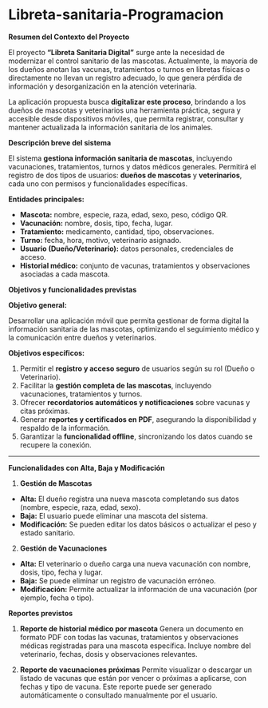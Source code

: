 # Libreta-sanitaria-Programacion

 **Resumen del Contexto del Proyecto**

El proyecto **“Libreta Sanitaria Digital”** surge ante la necesidad de modernizar el control sanitario de las mascotas.
Actualmente, la mayoría de los dueños anotan las vacunas, tratamientos o turnos en libretas físicas o directamente no llevan un registro adecuado, lo que genera pérdida de información y desorganización en la atención veterinaria.

La aplicación propuesta busca **digitalizar este proceso**, brindando a los dueños de mascotas y veterinarios una herramienta práctica, segura y accesible desde dispositivos móviles, que permita registrar, consultar y mantener actualizada la información sanitaria de los animales.

 **Descripción breve del sistema**

El sistema **gestiona información sanitaria de mascotas**, incluyendo vacunaciones, tratamientos, turnos y datos médicos generales.
Permitirá el registro de dos tipos de usuarios: **dueños de mascotas** y **veterinarios**, cada uno con permisos y funcionalidades específicas.

 **Entidades principales:**

* **Mascota:** nombre, especie, raza, edad, sexo, peso, código QR.
* **Vacunación:** nombre, dosis, tipo, fecha, lugar.
* **Tratamiento:** medicamento, cantidad, tipo, observaciones.
* **Turno:** fecha, hora, motivo, veterinario asignado.
* **Usuario (Dueño/Veterinario):** datos personales, credenciales de acceso.
* **Historial médico:** conjunto de vacunas, tratamientos y observaciones asociadas a cada mascota.


 **Objetivos y funcionalidades previstas**

**Objetivo general:**

Desarrollar una aplicación móvil que permita gestionar de forma digital la información sanitaria de las mascotas, optimizando el seguimiento médico y la comunicación entre dueños y veterinarios.

**Objetivos específicos:**

1. Permitir el **registro y acceso seguro** de usuarios según su rol (Dueño o Veterinario).
2. Facilitar la **gestión completa de las mascotas**, incluyendo vacunaciones, tratamientos y turnos.
3. Ofrecer **recordatorios automáticos y notificaciones** sobre vacunas y citas próximas.
4. Generar **reportes y certificados en PDF**, asegurando la disponibilidad y respaldo de la información.
5. Garantizar la **funcionalidad offline**, sincronizando los datos cuando se recupere la conexión.

---

 **Funcionalidades con Alta, Baja y Modificación**

 1. **Gestión de Mascotas**
* **Alta:** El dueño registra una nueva mascota completando sus datos (nombre, especie, raza, edad, sexo).
* **Baja:** El usuario puede eliminar una mascota del sistema.
* **Modificación:** Se pueden editar los datos básicos o actualizar el peso y estado sanitario.

 2. **Gestión de Vacunaciones**
* **Alta:** El veterinario o dueño carga una nueva vacunación con nombre, dosis, tipo, fecha y lugar.
* **Baja:** Se puede eliminar un registro de vacunación erróneo.
* **Modificación:** Permite actualizar la información de una vacunación (por ejemplo, fecha o tipo).

**Reportes previstos**

1. **Reporte de historial médico por mascota**
Genera un documento en formato PDF con todas las vacunas, tratamientos y observaciones médicas registradas para una mascota específica.
Incluye nombre del veterinario, fechas, dosis y observaciones relevantes.

2. **Reporte de vacunaciones próximas**
Permite visualizar o descargar un listado de vacunas que están por vencer o próximas a aplicarse, con fechas y tipo de vacuna.
Este reporte puede ser generado automáticamente o consultado manualmente por el usuario.

